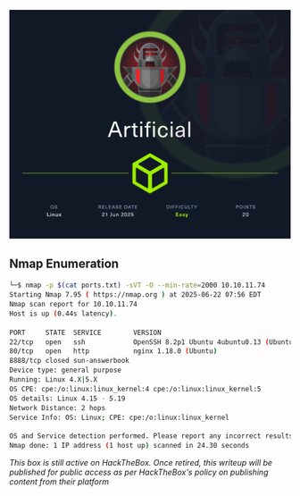 
![image](img/Artificial/Artificial.png)

## Nmap Enumeration

```bash
└─$ nmap -p $(cat ports.txt) -sVT -O --min-rate=2000 10.10.11.74
Starting Nmap 7.95 ( https://nmap.org ) at 2025-06-22 07:56 EDT
Nmap scan report for 10.10.11.74
Host is up (0.44s latency).

PORT     STATE  SERVICE        VERSION
22/tcp   open   ssh            OpenSSH 8.2p1 Ubuntu 4ubuntu0.13 (Ubuntu Linux; protocol 2.0)
80/tcp   open   http           nginx 1.18.0 (Ubuntu)
8888/tcp closed sun-answerbook
Device type: general purpose
Running: Linux 4.X|5.X
OS CPE: cpe:/o:linux:linux_kernel:4 cpe:/o:linux:linux_kernel:5
OS details: Linux 4.15 - 5.19
Network Distance: 2 hops
Service Info: OS: Linux; CPE: cpe:/o:linux:linux_kernel

OS and Service detection performed. Please report any incorrect results at https://nmap.org/submit/ .
Nmap done: 1 IP address (1 host up) scanned in 24.30 seconds

```


*This box is still active on HackTheBox. Once retired, this writeup will be published for public access as per HackTheBox's policy on publishing content from their platform*